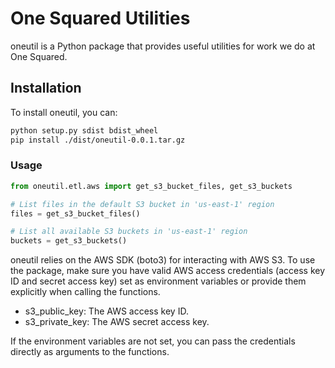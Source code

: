 # One Squared Utilities

oneutil is a Python package that provides useful utilities for work we do at One Squared.

## Installation

To install oneutil, you can:

```bash
python setup.py sdist bdist_wheel
pip install ./dist/oneutil-0.0.1.tar.gz
```

### Usage

```python
from oneutil.etl.aws import get_s3_bucket_files, get_s3_buckets

# List files in the default S3 bucket in 'us-east-1' region
files = get_s3_bucket_files()

# List all available S3 buckets in 'us-east-1' region
buckets = get_s3_buckets()
```

oneutil relies on the AWS SDK (boto3) for interacting with AWS S3. To use the package, make sure you have valid AWS access credentials (access key ID and secret access key) set as environment variables or provide them explicitly when calling the functions.

- s3_public_key: The AWS access key ID.
- s3_private_key: The AWS secret access key.

If the environment variables are not set, you can pass the credentials directly as arguments to the functions.